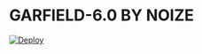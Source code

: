 # GARFIELD-6.0 BY NOIZE
[![Deploy](https://www.herokucdn.com/deploy/button.svg)](https://heroku.com/deploy?template=https://github.com/Zenoixnoize/GARFIELD)
